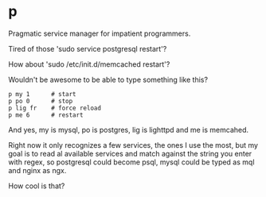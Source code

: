 p
=

Pragmatic service manager for impatient programmers.


Tired of those 'sudo service postgresql restart'?

How about 'sudo /etc/init.d/memcached restart'?

Wouldn't be awesome to be able to type something like this?

    p my 1      # start
    p po 0      # stop
    p lig fr    # force reload
    p me 6      # restart

And yes, my is mysql, po is postgres, lig is lighttpd and me is memcahed.

Right now it only recognizes a few services, the ones I use the most, 
but my goal is to read al available services and match against the string you enter with regex,
so postgresql could become psql, mysql could be typed as mql and nginx as ngx.

How cool is that?


